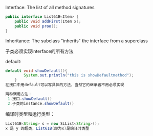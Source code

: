Interface: The list of all method signatures

```java
public interface List61B<Item> {
	public void addFirst(Item x);
	public void proo();
}
```

Inheritance: The subclass "inherits" the interface from a superclass

子类必须实现interface的所有方法

default:

```java
default void showDefault(){
		System.out.println("this is showDefaultmethod");
	}
在接口中用default可以写具体的方法，当然它的继承者不用必须实现

两种调用方法：
 1.接口.showDefault()
 2.子类的instance.showDefault()
```

编译时类型和运行类型：

```java
List61B<String> s = new SLList<String>();
x 是 y 的超类，List61B(即为x)是编译时类型
```

